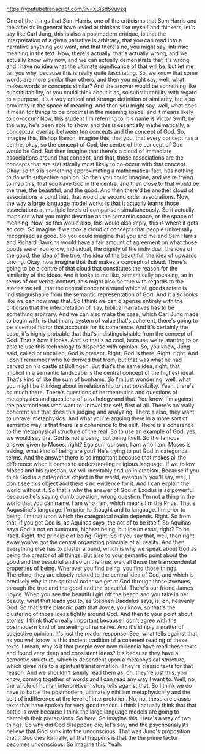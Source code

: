 https://youtubetranscript.com/?v=XBiSd5vuvzg

 One of the things that Sam Harris, one of the criticisms that Sam Harris and the atheists in general have levied at thinkers like myself and thinkers, let's say like Carl Jung, this is also a postmodern critique, is that the interpretation of a given narrative is arbitrary, that you can read into a narrative anything you want, and that there's no, you might say, intrinsic meaning in the text. Now, there's actually, that's actually wrong, and we actually know why now, and we can actually demonstrate that it's wrong, and I have no idea what the ultimate significance of that will be, but let me tell you why, because this is really quite fascinating. So, we know that some words are more similar than others, and then you might say, well, what makes words or concepts similar? And the answer would be something like substitutability, or you could think about it as, so substitutability with regard to a purpose, it's a very critical and strange definition of similarity, but also proximity in the space of meaning. And then you might say, well, what does it mean for things to be proximal in the meaning space, and it means likely to co-occur? Now, this student I'm referring to, his name is Victor Swift, by the way, he's been able to show, and this is essentially mathematically, a conceptual overlap between ten concepts and the concept of God. So, imagine this, Bishop Barron, imagine this, that you, that every concept has a centre, okay, so the concept of God, the centre of the concept of God would be God. But then imagine that there's a cloud of immediate associations around that concept, and that, those associations are the concepts that are statistically most likely to co-occur with that concept. Okay, so this is something approximating a mathematical fact, has nothing to do with subjective opinion. So then you could imagine, and we're trying to map this, that you have God in the centre, and then close to that would be the true, the beautiful, and the good. And then there'd be another cloud of associations around that, that would be second order associations. Now, the way a large language model works is that it actually learns those associations at multiple levels of comparison simultaneously. So it actually maps out what you might describe as the semantic space, or the space of meaning. Now, so this would also, this would also imply, this is where it gets so cool. So imagine if we took a cloud of concepts that people universally recognised as good. So you could imagine that you and me and Sam Harris and Richard Dawkins would have a fair amount of agreement on what those goods were. You know, individual, the dignity of the individual, the idea of the good, the idea of the true, the idea of the beautiful, the idea of upwards driving. Okay, now imagine that that makes a conceptual cloud. There's going to be a centre of that cloud that constitutes the reason for the similarity of the ideas. And it looks to me like, semantically speaking, so in terms of our verbal content, this might also be true with regards to the stories we tell, that the central concept around which all goods rotate is indistinguishable from the semantic representation of God. And it also looks like we can now map that. So I think we can dispense entirely with the criticism that the interpretation of, say, biblical narratives has to be something arbitrary. And we can also make the case, which Carl Jung made to begin with, is that in any system of value that's coherent, there's going to be a central factor that accounts for its coherence. And it's certainly the case, it's highly probable that that's indistinguishable from the concept of God. That's how it looks. And so that's so cool, because we're starting to be able to use this technology to dispense with opinion. So, you know, Jung said, called or uncalled, God is present. Right, God is there. Right, right. And I don't remember who he derived that from, but that was what he had carved on his castle at Bollingen. But that's the same idea, right, that implicit in a semantic landscape is the central concept of the highest ideal. That's kind of like the sum of bonhams. So I'm just wondering, well, what you might be thinking about in relationship to that possibility. Yeah, there's so much there. There's questions of hermeneutics and questions of metaphysics and questions of psychology and that. You know, I'm against the postmoderns who want to unravel the self, first of all. There's no really coherent self that does this judging and analyzing. There's also, they want to unravel metaphysics. And what you're arguing there in a more sort of semantic way is that there is a coherence to the self. There is a coherence to the metaphysical structure of the real. So to use an example of God, yes, we would say that God is not a being, but being itself. So the famous answer given to Moses, right? Ego sum qui sum, I am who I am. Moses is asking, what kind of being are you? He's trying to put God in categorical terms. And the answer there is so important because that makes all the difference when it comes to understanding religious language. If we follow Moses and his question, we will inevitably end up in atheism. Because if you think God is a categorical object in the world, eventually you'll say, well, I don't see this object and there's no evidence for it. And I can explain the world without it. So that's why the answer of God in Exodus is so powerful because he's saying dumb question, wrong question. I'm not a thing in the world that you can name. I am who I am, which means I'm the Prius. That's Augustine's language. I'm prior to thought and to language. I'm prior to being. I'm that upon which the categorical realm depends. Right. So from that, if you get God is, as Aquinas says, the act of to be itself. So Aquinas says God is not en summum, highest being, but ipsum esse, right? To be itself. Right, the principle of being. Right. So if you say that, well, then right away you've got the central organizing principle of all reality. And then everything else has to cluster around, which is why we speak about God as being the creator of all things. But also to your semantic point about the good and the beautiful and so on the true, we call those the transcendental properties of being. Wherever you find being, you find those things. Therefore, they are closely related to the central idea of God, and which is precisely why in the spiritual order we get at God through those avenues, through the true and the good and the beautiful. There's our friend James Joyce. When you see the beautiful girl off the beach and you take in her beauty, what that leads you to, as Stephen Daedalus says, is, oh, heavenly God. So that's the platonic path that Joyce, you know, so that's the clustering of those ideas tightly around God. And then to your point about stories, I think that's really important because I don't agree with the postmodern kind of unraveling of narrative. And it's simply a matter of subjective opinion. It's just the reader response. See, what tells against that, as you well know, is this ancient tradition of a coherent reading of these texts. I mean, why is it that people over now millennia have read these texts and found very deep and consistent ideas? It's because they have a semantic structure, which is dependent upon a metaphysical structure, which gives rise to a spiritual transformation. They're classic texts for that reason. And we shouldn't simply read them as, oh, they're just this, you know, coming together of words and I can read any way I want to. Well, no, the whole of human interpretive history tells against that. So I think we do have to battle the postmodern, ultimately nihilism metaphysically and the sort of indifference at the level of interpretation. No, no, these are classic texts that have spoken for very good reason. I think I actually think that that battle is over because I think the large language models are going to demolish their pretensions. So here. So imagine this. Here's a way of two things. So why did God disappear, die, let's say, and the psychoanalysts believe that God sunk into the unconscious. That was Jung's proposition that if God dies formally, all that happens is that the the prime factor becomes unconscious. So imagine this. Yeah.